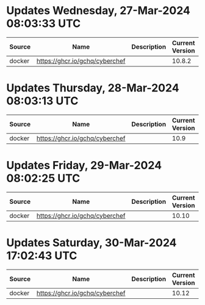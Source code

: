 # Updates Wednesday, 27-Mar-2024 08:03:33 UTC
| Source | Name                           | Description | Current Version | New Version | Current AppVersion | New AppVersion | Reference                      |
| ------ | ------------------------------ | ----------- | --------------- | ----------- | ------------------ | -------------- | ------------------------------ |
| docker | https://ghcr.io/gchq/cyberchef |             | 10.8.2          | 10.9        |                    |                | https://ghcr.io/gchq/cyberchef |

# Updates Thursday, 28-Mar-2024 08:03:13 UTC
| Source | Name                           | Description | Current Version | New Version | Current AppVersion | New AppVersion | Reference                      |
| ------ | ------------------------------ | ----------- | --------------- | ----------- | ------------------ | -------------- | ------------------------------ |
| docker | https://ghcr.io/gchq/cyberchef |             | 10.9            | 10.10       |                    |                | https://ghcr.io/gchq/cyberchef |

# Updates Friday, 29-Mar-2024 08:02:25 UTC
| Source | Name                           | Description | Current Version | New Version | Current AppVersion | New AppVersion | Reference                      |
| ------ | ------------------------------ | ----------- | --------------- | ----------- | ------------------ | -------------- | ------------------------------ |
| docker | https://ghcr.io/gchq/cyberchef |             | 10.10           | 10.12       |                    |                | https://ghcr.io/gchq/cyberchef |

# Updates Saturday, 30-Mar-2024 17:02:43 UTC
| Source | Name                           | Description | Current Version | New Version | Current AppVersion | New AppVersion | Reference                      |
| ------ | ------------------------------ | ----------- | --------------- | ----------- | ------------------ | -------------- | ------------------------------ |
| docker | https://ghcr.io/gchq/cyberchef |             | 10.12           | 10.13       |                    |                | https://ghcr.io/gchq/cyberchef |

